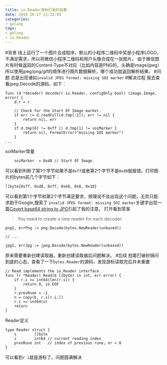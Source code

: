 ```yaml
---
title: io.Reader游标引发的血案
date: 2018-10-17 21:32:03
categories:
- golang
tags:
- golang
- io.Reader
---
```


#背景
线上运行了一个图片合成程序，默认的小程序二维码中奖是小程序LOGO，不满足需求，所以将微信小程序二维码和用户头像合成在一张图片。
由于微信图片有时候返回的Content-Type不对应（比如内容是PNG的，头确是image/jpeg）所以使用jpeg/png/gif的顺序进行图片数据解析，哪个成功就返回解析结果。
#问题
总是出现诸如`invalid JPEG format: missing SOI marker`
#解决过程
我去查看jpeg.Decode的源码，如下：
```golang
func (d *decoder) decode(r io.Reader, configOnly bool) (image.Image, error) {
	d.r = r

	// Check for the Start Of Image marker.
	if err := d.readFull(d.tmp[:2]); err != nil {
		return nil, err
	}
	if d.tmp[0] != 0xff || d.tmp[1] != soiMarker {
		return nil, FormatError("missing SOI marker")
	}
...
```
soiMarker常量
```
	soiMarker  = 0xd8 // Start Of Image.
```
可以看到判断了第1个字节如果不是`0xff`或者第2个字节不是`0xd8`就报错。打印图片的bytes前几个字节如下：
```
[]byte{0xff, 0xd8, 0xff, 0xe0, 0x0, 0x10}
```
可以看到第1个字节和第2个字节满足要求，按理说不会出现这个问题，无奈只能求助于Google,搜索了
`invalid JPEG format: missing SOI marker`关键字出现一篇[Covert base64 string to JPG](https://stackoverflow.com/questions/46022262/covert-base64-string-to-jpg)引起了我的注意。
打开看到答案
>You need to create a new reader for each decoder:
```
pngI, errPng := png.Decode(bytes.NewReader(unbased))

// ...

jpgI, errJpg := jpeg.Decode(bytes.NewReader(unbased))
```
原来需要重新创建读取器，重新创建读取器后问题解决。
#后续
抱着打破砂锅问到底的心态，查看了一下`bytes.Reader`的源码，发现游标读取完后并未重置
```
// Read implements the io.Reader interface.
func (r *Reader) Read(b []byte) (n int, err error) {
	if r.i >= int64(len(r.s)) {
		return 0, io.EOF
	}
	r.prevRune = -1
	n = copy(b, r.s[r.i:])
	r.i += int64(n)
	return
}
```
Reader定义
```
type Reader struct {
	s        []byte
	i        int64 // current reading index
	prevRune int   // index of previous rune; or < 0
}
```
可以看到`r.i`就是游标了。问题圆满解决